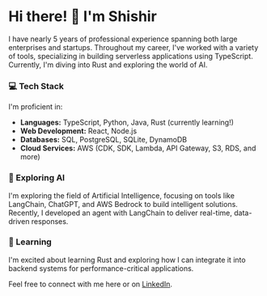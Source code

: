 # Hi there! 👋 I'm Shishir

I have nearly 5 years of professional experience spanning both large enterprises and startups. Throughout my career, I've worked with a variety of tools, specializing in building serverless applications using TypeScript. Currently, I'm diving into Rust and exploring the world of AI.

### 💻 Tech Stack
I'm proficient in:
- **Languages:** TypeScript, Python, Java, Rust (currently learning!)
- **Web Development:** React, Node.js
- **Databases:** SQL, PostgreSQL, SQLite, DynamoDB
- **Cloud Services:** AWS (CDK, SDK, Lambda, API Gateway, S3, RDS, and more)

### 🤖 Exploring AI
I'm exploring the field of Artificial Intelligence, focusing on tools like LangChain, ChatGPT, and AWS Bedrock to build intelligent solutions. Recently, I developed an agent with LangChain to deliver real-time, data-driven responses.

### 🌱 Learning
I'm excited about learning Rust and exploring how I can integrate it into backend systems for performance-critical applications.

Feel free to connect with me here or on [LinkedIn](https://www.linkedin.com/in/shishirdongre).

